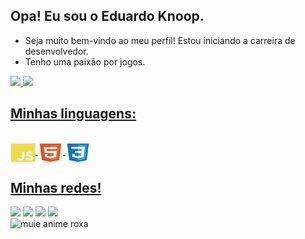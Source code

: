 ## Opa! Eu sou o Eduardo Knoop.
- Seja muito bem-vindo ao meu perfil! Estou iniciando a carreira de desenvolvedor.
- Tenho uma paixão por jogos.

<div>
<a href="https://github.com/eduardoknoop">
<img loading="lazy" height="180em" src="https://github-readme-stats.vercel.app/api/top-langs/?username=eduardoknoop&layout=compact&langs_count=7&theme=graywhite"/>
<img loading="lazy" height="180em" src="https://github-readme-stats.vercel.app/api?username=eduardoknoop&show_icons=true&theme=graywhite&include_all_commits=true&count_private=true"/>
</div>


## Minhas linguagens:
<div style="display: inline_block"><br>
  <img align="center" alt="Rafa-Js" height="30" width="40" src="https://raw.githubusercontent.com/devicons/devicon/master/icons/javascript/javascript-plain.svg">
  <img align="center" alt="Rafa-HTML" height="30" width="40" src="https://raw.githubusercontent.com/devicons/devicon/master/icons/html5/html5-original.svg">
  <img align="center" alt="Rafa-CSS" height="30" width="40" src="https://raw.githubusercontent.com/devicons/devicon/master/icons/css3/css3-original.svg">
</div>

  

## Minhas redes!
<div>
  <a href="https://instagram.com/eduardoo.skps" target="_blank"><img loading="lazy" src="https://img.shields.io/badge/-Instagram-%23E4405F?style=for-the-badge&logo=instagram&logoColor=white" target="_blank"></a>
  <a href = "mailto:contato@eduardoo.knoop"><img loading="lazy" src="https://img.shields.io/badge/Gmail-D14836?style=for-the-badge&logo=gmail&logoColor=white" target="_blank"></a>
  <a href="https://linkedin.com/in/eduardo-knoop-36b172367" target="_blank"><img src="https://img.shields.io/badge/LinkedIn-0077B5?style=for-the-badge&logo=linkedin&logoColor=white" target="_blank"></a> 
  	<a href="https://steamcommunity.com/id/aSizze/" target="_blank"><img src="https://img.shields.io/badge/Steam-000000?style=for-the-badge&logo=steam&logoColor=white" target="_blank"></a> 
</div>

<img src="https://cdn.discordapp.com/attachments/1243020948651642944/1378997250289565777/f7b4d88c1ab4e5e0945c9188ae23adae.jpg?ex=683ea2c4&is=683d5144&hm=8331be7e31415539f7cb54e292ffc1fe32a5df39b5640c10a1f3665d015017b6" alt="muie anime roxa" width="250" />

